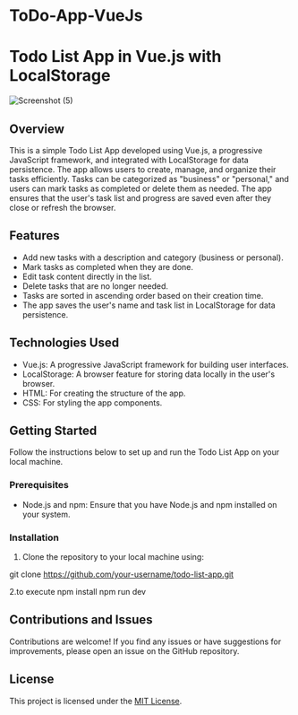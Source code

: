 # ToDo-App-VueJs

# Todo List App in Vue.js with LocalStorage


![Screenshot (5)](https://github.com/pranaynallanagula/ToDo-App-VueJs/assets/89977392/4fd879a9-0327-4ab6-86d0-d18a00e2ac67)


## Overview

This is a simple Todo List App developed using Vue.js, a progressive JavaScript framework, and integrated with LocalStorage for data persistence. The app allows users to create, manage, and organize their tasks efficiently. Tasks can be categorized as "business" or "personal," and users can mark tasks as completed or delete them as needed. The app ensures that the user's task list and progress are saved even after they close or refresh the browser.

## Features

- Add new tasks with a description and category (business or personal).
- Mark tasks as completed when they are done.
- Edit task content directly in the list.
- Delete tasks that are no longer needed.
- Tasks are sorted in ascending order based on their creation time.
- The app saves the user's name and task list in LocalStorage for data persistence.

## Technologies Used

- Vue.js: A progressive JavaScript framework for building user interfaces.
- LocalStorage: A browser feature for storing data locally in the user's browser.
- HTML: For creating the structure of the app.
- CSS: For styling the app components.

## Getting Started

Follow the instructions below to set up and run the Todo List App on your local machine.

### Prerequisites

- Node.js and npm: Ensure that you have Node.js and npm installed on your system.

### Installation

1. Clone the repository to your local machine using:

git clone https://github.com/your-username/todo-list-app.git

2.to execute
npm install
npm run dev

## Contributions and Issues

Contributions are welcome! If you find any issues or have suggestions for improvements, please open an issue on the GitHub repository.

## License

This project is licensed under the [MIT License](LICENSE).

